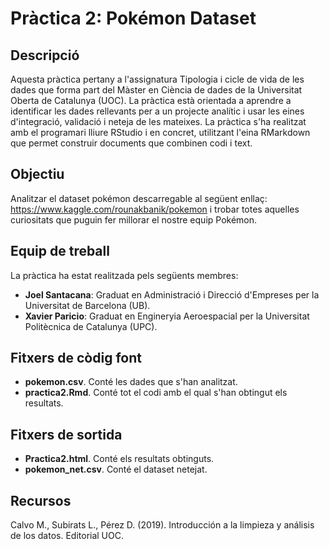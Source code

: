 # Pràctica 2: Pokémon Dataset

## Descripció 
Aquesta pràctica pertany a l'assignatura Tipologia i cicle de vida de les dades que forma part del Màster en Ciència de dades de la Universitat Oberta de Catalunya (UOC). La pràctica està orientada a aprendre a identificar les dades rellevants per a un projecte analític i usar les eines d'integració, validació i neteja de les mateixes. La pràctica s'ha realitzat amb el programari lliure RStudio i en concret, utilitzant l'eina RMarkdown que permet construir documents que combinen codi i text. 

## Objectiu

Analitzar el dataset pokémon descarregable al següent enllaç: https://www.kaggle.com/rounakbanik/pokemon i trobar totes aquelles curiositats que puguin fer millorar el nostre equip Pokémon.

## Equip de treball

La pràctica ha estat realitzada pels següents membres:

- **Joel Santacana**: Graduat en Administració i Direcció d'Empreses per la Universitat de Barcelona (UB).
- **Xavier Paricio**: Graduat en Engineryia Aeroespacial per la Universitat Politècnica de Catalunya (UPC). 

## Fitxers de còdig font

- **pokemon.csv**. Conté les dades que s'han analitzat.
- **practica2.Rmd**. Conté tot el codi amb el qual s'han obtingut els resultats.

## Fitxers de sortida

- **Practica2.html**. Conté els resultats obtinguts.
- **pokemon_net.csv**. Conté el dataset netejat.

## Recursos

Calvo M., Subirats L., Pérez D. (2019). Introducción a la limpieza y análisis de los datos.
Editorial UOC.

